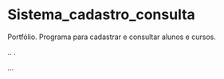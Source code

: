 # Sistema_cadastro_consulta
Portfólio. Programa para cadastrar e consultar alunos e cursos.

..
.

...


